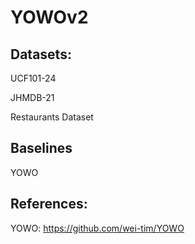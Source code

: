 # YOWOv2


## Datasets:

UCF101-24

JHMDB-21

Restaurants Dataset

## Baselines
YOWO

## References: 
YOWO: https://github.com/wei-tim/YOWO
